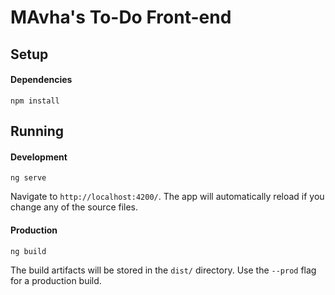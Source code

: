 # MAvha's To-Do Front-end


## Setup

#### Dependencies
```
npm install
```
## Running
#### Development
```
ng serve
```
Navigate to `http://localhost:4200/`. The app will automatically reload if you change any of the source files.
#### Production
```
ng build
```
The build artifacts will be stored in the `dist/` directory. Use the `--prod` flag for a production build.

